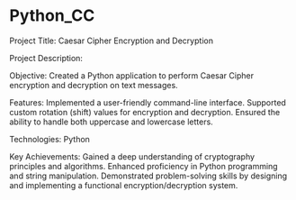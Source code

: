 # Python_CC
Project Title: Caesar Cipher Encryption and Decryption

Project Description:

Objective: Created a Python application to perform Caesar Cipher encryption and decryption on text messages.

Features:
Implemented a user-friendly command-line interface.
Supported custom rotation (shift) values for encryption and decryption.
Ensured the ability to handle both uppercase and lowercase letters.

Technologies: Python

Key Achievements:
Gained a deep understanding of cryptography principles and algorithms.
Enhanced proficiency in Python programming and string manipulation.
Demonstrated problem-solving skills by designing and implementing a functional encryption/decryption system.
